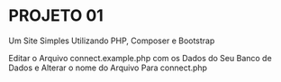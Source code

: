 # PROJETO 01

Um Site Simples Utilizando PHP, Composer e Bootstrap

Editar o Arquivo connect.example.php com os Dados do Seu Banco de Dados e Alterar o nome do Arquivo Para connect.php